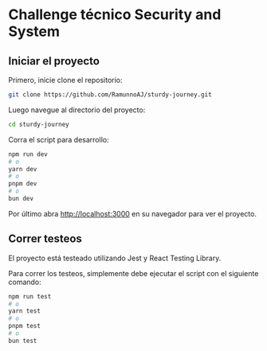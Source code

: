 # Challenge técnico Security and System

## Iniciar el proyecto

Primero, inicie clone el repositorio:

```bash
git clone https://github.com/RamunnoAJ/sturdy-journey.git
```

Luego navegue al directorio del proyecto:

```bash
cd sturdy-journey
```

Corra el script para desarrollo:

```bash
npm run dev
# o
yarn dev
# o
pnpm dev
# o
bun dev
```

Por último abra [http://localhost:3000](http://localhost:3000) en su navegador para ver el proyecto.

## Correr testeos

El proyecto está testeado utilizando Jest y React Testing Library.

Para correr los testeos, simplemente debe ejecutar el script con el siguiente comando:

```bash
npm run test
# o
yarn test
# o
pnpm test
# o
bun test
```
